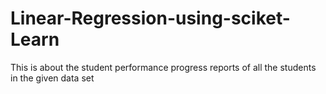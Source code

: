 # Linear-Regression-using-sciket-Learn
This is about the student performance progress reports of all the students in the given data set

